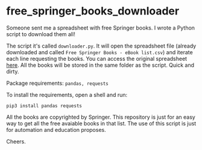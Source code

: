 # free_springer_books_downloader
Someone sent me a spreadsheet with free Springer books. I wrote a Python script to download them all!

The script it's called ```downloader.py```. It will open the spreadsheet file (already downloaded and called ```Free Springer Books - eBook list.csv```) and iterate each line requesting the books. You can access the original spreadsheet [here](https://docs.google.com/spreadsheets/d/1HzdumNltTj2SHmCv3SRdoub8SvpIEn75fa4Q23x0keU/htmlview). All the books will be stored in the same folder as the script. Quick and dirty.

Package requirements: ```pandas, requests```

To install the requirements, open a shell and run:

```pip3 install pandas requests```

All the books are copyrighted by Springer. This repository is just for an easy way to get all the free avaiable books in that list. The use of this script is just for automation and education proposes.

Cheers.
